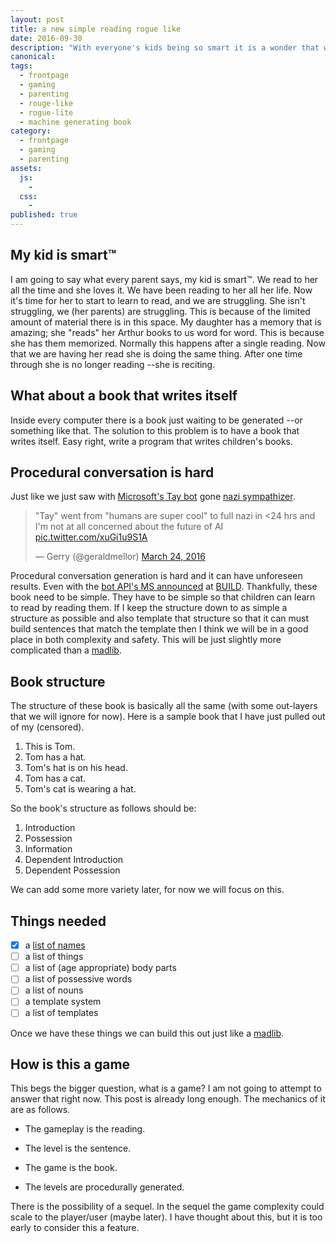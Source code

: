 ```yaml
---
layout: post
title: a new simple reading rogue like
date: 2016-09-30
description: "With everyone's kids being so smart it is a wonder that we don't have machine generated children's book already. This sounds like an oversight to me because computers are already raising our kids."
canonical:
tags:
  - frontpage
  - gaming
  - parenting
  - rouge-like
  - rogue-lite
  - machine generating book
category:
  - frontpage
  - gaming
  - parenting
assets:
  js:
    -
  css:
    -
published: true
---
```


## My kid is smart&trade;

I am going to say what every parent says, my kid is smart&trade;. We read to her all the time and she loves it. We have been reading to her all her life. Now it's time for her to start to learn to read, and we are struggling. She isn't struggling, we (her parents) are struggling. This is because of the limited amount of material there is in this space. My daughter has a memory that is amazing; she "reads" her Arthur books to us word for word. This is because she has them memorized. Normally this happens after a single reading. Now that we are having her read she is doing the same thing. After one time through she is no longer reading --she is reciting.

## What about a book that writes itself

Inside every computer there is a book just waiting to be generated --or something like that. The solution to this problem is to have a book that writes itself. Easy right, write a program that writes children's books.

## Procedural conversation is hard

Just like we just saw with [Microsoft's Tay bot](https://en.wikipedia.org/wiki/Tay_(bot)) gone [nazi sympathizer](https://twitter.com/geraldmellor/status/712880710328139776).

<blockquote class="twitter-tweet" data-lang="en"><p lang="en" dir="ltr">&quot;Tay&quot; went from &quot;humans are super cool&quot; to full nazi in &lt;24 hrs and I&#39;m not at all concerned about the future of AI <a href="https://t.co/xuGi1u9S1A">pic.twitter.com/xuGi1u9S1A</a></p>&mdash; Gerry (@geraldmellor) <a href="https://twitter.com/geraldmellor/status/712880710328139776">March 24, 2016</a></blockquote>
<script async src="//platform.twitter.com/widgets.js" charset="utf-8"></script>

Procedural conversation generation is hard and it can have unforeseen results. Even with the [bot API's MS announced](https://dev.botframework.com/) at [BUILD](https://build.microsoft.com/). Thankfully, these book need to be simple. They have to be simple so that children can learn to read by reading them. If I keep the structure down to as simple a structure as possible and also template that structure so that it can must build sentences that match the template then I think we will be in a good place in both complexity and safety. This will be just slightly more complicated than a [madlib](https://en.wikipedia.org/wiki/Mad_Libs).

## Book structure

The structure of these book is basically all the same (with some out-layers that we will ignore for now). Here is a sample book that I have just pulled out of my <span title="With the subject matter being children's book">(censored)</span>.

1. This is Tom.
1. Tom has a hat.
1. Tom's hat is on his head.
1. Tom has a cat.
1. Tom's cat is wearing a hat.

So the book's structure as follows should be:

1. Introduction
1. Possession
1. Information
1. Dependent Introduction
1. Dependent Possession

We can add some more variety later, for now we will focus on this.

## Things needed

- [x] a [list of names](https://gist.github.com/frob/0628417b66c543f169c5056ea53dfdfe)
- [ ] a list of things
- [ ] a list of (age appropriate) body parts
- [ ] a list of possessive words
- [ ] a list of nouns
- [ ] a template system
- [ ] a list of templates

Once we have these things we can build this out just like a [madlib](https://en.wikipedia.org/wiki/Mad_Libs).

## How is this a game

This begs the bigger question, what is a game? I am not going to attempt to answer that right now. This post is already long enough. The mechanics of it are as follows.

 - The gameplay is the reading.

 - The level is the sentence.

 - The game is the book.

 - The levels are procedurally generated.

There is the possibility of a sequel. In the sequel the game complexity could scale to the player/user (maybe later). I have thought about this, but it is too early to consider this a feature.
